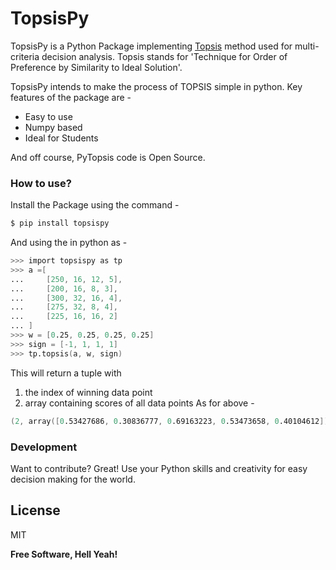 # TopsisPy


TopsisPy is a Python Package implementing [Topsis](https://en.wikipedia.org/wiki/TOPSIS) method used for multi-criteria decision analysis.
Topsis stands for 'Technique for Order of Preference by Similarity to Ideal Solution'.

TopsisPy intends to make the process of TOPSIS simple in python. Key features of the package are -

  - Easy to use
  - Numpy based
  - Ideal for Students

And off course, PyTopsis code is Open Source.

### How to use?
Install the Package using the command - 
```s
$ pip install topsispy
```
And using the in python as - 
```s
>>> import topsispy as tp
>>> a =[
...     [250, 16, 12, 5],
...     [200, 16, 8, 3],
...     [300, 32, 16, 4],
...     [275, 32, 8, 4],
...     [225, 16, 16, 2]
... ]
>>> w = [0.25, 0.25, 0.25, 0.25]
>>> sign = [-1, 1, 1, 1]
>>> tp.topsis(a, w, sign)
```
This will return a tuple with
1. the index of winning data point
2. array containing scores of all data points
As for above -
```s
(2, array([0.53427686, 0.30836777, 0.69163223, 0.53473658, 0.40104612]))
```

### Development

Want to contribute? Great!
Use your Python skills and creativity for easy decision making for the world.

License
----

MIT

**Free Software, Hell Yeah!**
